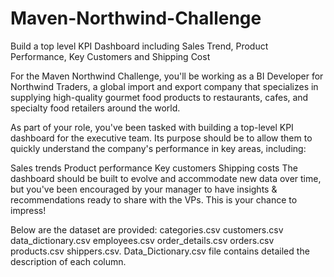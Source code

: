 # Maven-Northwind-Challenge
Build a top level KPI Dashboard including Sales Trend, Product Performance, Key Customers and Shipping Cost


For the Maven Northwind Challenge, you'll be working as a BI Developer for Northwind Traders, a global import and export company that specializes in supplying high-quality gourmet food products to restaurants, cafes, and specialty food retailers around the world.

As part of your role, you've been tasked with building a top-level KPI dashboard for the executive team. Its purpose should be to allow them to quickly understand the company's performance in key areas, including:

Sales trends
Product performance
Key customers
Shipping costs
The dashboard should be built to evolve and accommodate new data over time, but you've been encouraged by your manager to have insights & recommendations ready to share with the VPs. This is your chance to impress!


Below are the dataset are provided: 
categories.csv
customers.csv
data_dictionary.csv
employees.csv
order_details.csv
orders.csv
products.csv
shippers.csv.
Data_Dictionary.csv file contains detailed the description of each column. 
